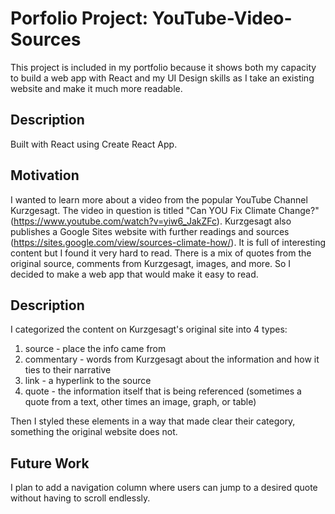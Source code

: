 # Porfolio Project: YouTube-Video-Sources

This project is included in my portfolio because it shows both my capacity to build a web app with React and my UI Design skills as I take an existing website and make it much more readable.

## Description

Built with React using Create React App.

## Motivation

I wanted to learn more about a video from the popular YouTube Channel Kurzgesagt. The video in question is titled "Can YOU Fix Climate Change?" (https://www.youtube.com/watch?v=yiw6_JakZFc). Kurzgesagt also publishes a Google Sites website with further readings and sources (https://sites.google.com/view/sources-climate-how/). It is full of interesting content but I found it very hard to read. There is a mix of quotes from the original source, comments from Kurzgesagt, images, and more. So I decided to make a web app that would make it easy to read.

## Description

I categorized the content on Kurzgesagt's original site into 4 types:

1. source - place the info came from
2. commentary - words from Kurzgesagt about the information and how it ties to their narrative
3. link - a hyperlink to the source
4. quote - the information itself that is being referenced (sometimes a quote from a text, other times an image, graph, or table)

Then I styled these elements in a way that made clear their category, something the original website does not.

## Future Work

I plan to add a navigation column where users can jump to a desired quote without having to scroll endlessly.
